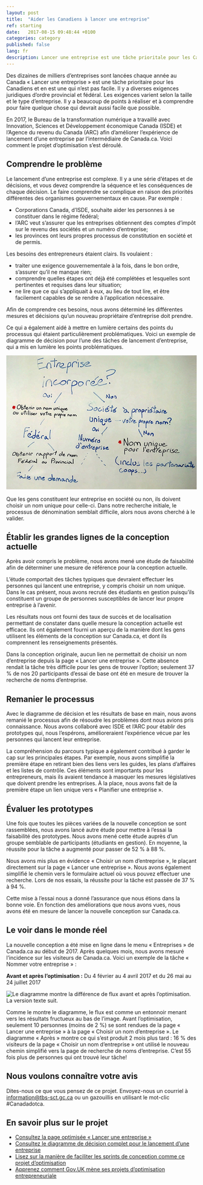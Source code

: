 ```yaml
---
layout: post
title:  "Aider les Canadiens à lancer une entreprise"
ref: starting
date:   2017-08-15 09:48:44 +0100
categories: category
published: false
lang: fr
description: Lancer une entreprise est une tâche prioritale pour les Canadiens et en est une qui n’est pas facile.
---
```


Des dizaines de milliers d’entreprises sont lancées chaque année au Canada « Lancer une entreprise » est une tâche prioritaire pour les Canadiens et en est une qui n’est pas facile. Il y a diverses exigences juridiques d’ordre provincial et fédéral. Les exigences varient selon la taille et le type d’entreprise. Il y a beaucoup de points à réaliser et à comprendre pour faire quelque chose qui devrait aussi facile que possible. 

En 2017, le Bureau de la transformation numérique a travaillé avec Innovation, Sciences et Développement économique Canada (ISDE) et l’Agence du revenu du Canada (ARC) afin d’améliorer l’expérience de lancement d’une entreprise par l’intermédiaire de Canada.ca. Voici comment le projet d’optimisation s’est déroulé.

## Comprendre le problème

Le lancement d’une entreprise est complexe. Il y a une série d’étapes et de décisions, et vous devez comprendre la séquence et les conséquences de chaque décision. Le faire comprendre se complique en raison des priorités différentes des organismes gouvernementaux en cause. Par exemple :

- Corporations Canada, d’ISDE, souhaite aider les personnes à se constituer dans le régime fédéral;
- l’ARC veut s’assurer que les entreprises obtiennent des comptes d’impôt sur le revenu des sociétés et un numéro d’entreprise;
- les provinces ont leurs propres processus de constitution en société et de permis. 

Les besoins des entrepreneurs étaient clairs. Ils voulaient :

- traiter une exigence gouvernementale à la fois, dans le bon ordre, s’assurer qu’il ne manque rien;
- comprendre quelles étapes ont déjà été complétées et lesquelles sont pertinentes et requises dans leur situation;
- ne lire que ce qui s’appliquait à eux, au lieu de tout lire, et être facilement capables de se rendre à l’application nécessaire.

Afin de comprendre ces besoins, nous avons déterminé les différentes mesures et décisions qu’un nouveau propriétaire d’entreprise doit prendre. 

Ce qui a également aidé à mettre en lumière certains des points du processus qui étaient particulièrement problématiques. Voici un exemple de diagramme de décision pour l’une des tâches de lancement d’entreprise, qui a mis en lumière les points problématiques.

<img class="img-responsive" alt="Diagramme rédigé à la main qui montre ce qui se passe au moment de la constitution en société. La version texte suit." src="/images/Nom_dentreprise_decisions.jpg">

<!-- Long description of image: (details/summary:) Version texte :
Le diagramme de décision rédigé à la main commence par « Constituer l’entreprise en société? ». Dans l’affirmative, alors il faut « Obtenir un nom d’entreprise unique ou utiliser votre nom » (qui est mis en surbrillance pour montrer qu’il s’agit d’un point problématique). Pour constituer une entreprise au niveau « fédéral », alors il faut « obtenir un rapport de recherche de dénominations fédéral ou provincial ». Si à l’échelon « fédéral », alors il faut « présenter votre demande ». Si à l’échelon « provincial », le diagramme se termine. Si la réponse est « non » à « Constituer l’entreprise en société », alors si vous en êtes le « propriétaire unique – propre nom », allez à « numéro d’entreprise ». Si la réponse est « non » à « propriétaire unique – propre nom », alors allez à « nom unique » (qui est mis en surbrillance pour montrer qu’il s’agit d’un point problématique), qui comprend les partenariats, les coopératives, autres. -->

Que les gens constituent leur entreprise en société ou non, ils doivent choisir un nom unique pour celle-ci. Dans notre recherche initiale, le processus de dénomination semblait difficile, alors nous avons cherché à le valider.

## Établir les grandes lignes de la conception actuelle

Après avoir compris le problème, nous avons mené une étude de faisabilité afin de déterminer une mesure de référence pour la conception actuelle.

L’étude comportait des tâches typiques que devraient effectuer les personnes qui lancent une entreprise, y compris choisir un nom unique. Dans le cas présent, nous avons recruté des étudiants en gestion puisqu’ils constituent un groupe de personnes susceptibles de lancer leur propre entreprise à l’avenir.

Les résultats nous ont fourni des taux de succès et de localisation permettant de constater dans quelle mesure la conception actuelle est efficace. Ils ont également fourni un aperçu de la manière dont les gens utilisent les éléments de la conception sur Canada.ca, et dont ils comprennent les renseignements présentés.

Dans la conception originale, aucun lien ne permettait de choisir un nom d’entreprise depuis la page « Lancer une entreprise ». Cette absence rendait la tâche très difficile pour les gens de trouver l’option; seulement 37 % de nos 20 participants d’essai de base ont été en mesure de trouver la recherche de noms d’entreprise.

## Remanier le processus

Avec le diagramme de décision et les résultats de base en main, nous avons remanié le processus afin de résoudre les problèmes dont nous avions pris connaissance. Nous avons collaboré avec ISDE et l’ARC pour établir des prototypes qui, nous l’espérons, amélioreraient l’expérience vécue par les personnes qui lancent leur entreprise.

La compréhension du parcours typique a également contribué à garder le cap sur les principales étapes. Par exemple, nous avons simplifié la première étape en retirant bien des liens vers les guides, les plans d’affaires et les listes de contrôle. Ces éléments sont importants pour les entrepreneurs, mais ils avaient tendance à masquer les mesures législatives que doivent prendre les entreprises. À la place, nous avons fait de la première étape un lien unique vers « Planifier une entreprise ».

## Évaluer les prototypes

Une fois que toutes les pièces variées de la nouvelle conception se sont rassemblées, nous avons lancé autre étude pour mettre à l’essai la faisabilité des prototypes. Nous avons mené cette étude auprès d’un groupe semblable de participants (étudiants en gestion). En moyenne, la réussite pour la tâche a augmenté pour passer de 52 % à 88 %.

Nous avons mis plus en évidence « Choisir un nom d’entreprise », le plaçant directement sur la page « Lancer une entreprise ». Nous avons également simplifié le chemin vers le formulaire actuel où vous pouvez effectuer une recherche. Lors de nos essais, la réussite pour la tâche est passée de 37 % à 94 %.

Cette mise à l’essai nous a donné l’assurance que nous étions dans la bonne voie. En fonction des améliorations que nous avons vues, nous avons été en mesure de lancer la nouvelle conception sur Canada.ca.

## Le voir dans le monde réel

La nouvelle conception a été mise en ligne dans le menu « Entreprises » de Canada.ca au début de 2017. Après quelques mois, nous avons mesuré l’incidence sur les visiteurs de Canada.ca. Voici un exemple de la tâche « Nommer votre entreprise » :

**Avant et après l’optimisation :** Du 4 février au 4 avril 2017 et du 26 mai au 24 juillet 2017

<img class="img-responsive" alt="Le diagramme montre la différence de flux avant et après l’optimisation. La version texte suit." src="/images/Nom_dentreprise_entonnoir_962x504.png">

<!-- Long description of image: [(Détails/sommaire :) Version texte de ce diagramme
Le diagramme en entonnoir montre les étapes avant et après. Avant, dans le haut de l’entonnoir, 520 utilisateurs ont accédé à « Nommer votre entreprise ». Puis, 30 % ont accédé à « Nuans – Rapport Nuans de recherche de dénominations ». Enfin, 5 % ont accédé à la section « En savoir plus » et seulement 2 % ont accédé à « Commander maintenant », où l’entonnoir se termine. 
Après l’optimisation, dans le haut de l’entonnoir, 3 081 utilisateurs ont accédé à « Choisir un nom d’entreprise ». 59 % ont ensuite accédé à « Vérifier si ce nom est déjà utilisé ». Puis, 16 % ont accédé à la page « Recherche de noms de sociétés au Canada », où se termine l’entonnoir. -->

Comme le montre le diagramme, le flux est comme un entonnoir menant vers les résultats fructueux au bas de l’image. Avant l’optimisation, seulement 10 personnes (moins de 2 %) se sont rendues de la page « Lancer une entreprise » à la page « Choisir un nom d’entreprise ». Le diagramme « Après » montre ce qui s’est produit 2 mois plus tard : 16 % des visiteurs de la page « Choisir un nom d’entreprise » ont utilisé le nouveau chemin simplifié vers la page de recherche de noms d’entreprise. C’est 55 fois plus de personnes qui ont trouvé leur tâche!

## Nous voulons connaître votre avis 

Dites-nous ce que vous pensez de ce projet. Envoyez-nous un courriel à <information@tbs-sct.gc.ca> ou un gazouillis en utilisant le mot-clic #Canadadotca.

## En savoir plus sur le projet 

* [Consultez la page optimisée « Lancer une entreprise »](https://www.canada.ca/fr/services/entreprises/lancer.html)
* [Consultez le diagramme de décision complet pour le lancement d’une entreprise](/images/Decisions_demarrer_une_entreprise_Nov2016_gris_1818x1237.png)
* [Lisez sur la manière de faciliter les sprints de conception comme ce projet d’optimisation](https://www.linkedin.com/pulse/bringing-logic-government-design-sprint-lisa-fast)
* [Apprenez comment Gov.UK mène ses projets d’optimisation entrepreneuriale](https://gds.blog.gov.uk/2017/07/18/taking-care-of-business-on-gov-uk/)
